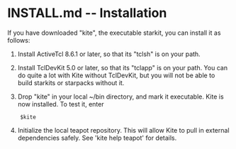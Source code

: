 # INSTALL.md -- Installation

If you have downloaded "kite", the executable starkit, you can install it
as follows:

1. Install ActiveTcl 8.6.1 or later, so that its "tclsh" is on your path.

2. Install TclDevKit 5.0 or later, so that its "tclapp" is on your path.
   You can do quite a lot with Kite without TclDevKit, but you will not
   be able to build starkits or starpacks without it.

3. Drop "kite" in your local ~/bin directory, and mark it executable.
   Kite is now installed.  To test it, enter

```
    $kite
```

4. Initialize the local teapot repository.  This will allow Kite to 
   pull in external dependencies safely.  See 'kite help teapot'
   for details.